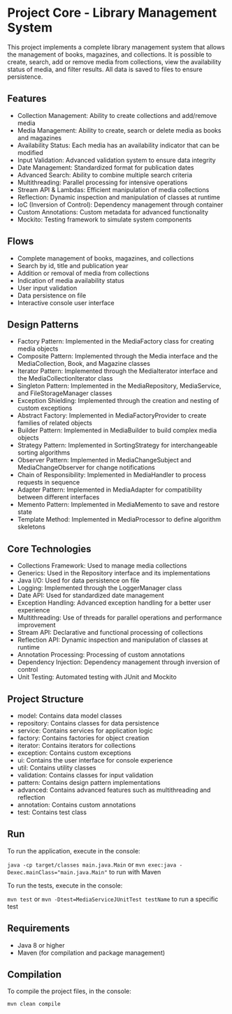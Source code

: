 # Project Core - Library Management System

This project implements a complete library management system that allows the management of books, magazines, and collections. It is possible to create, search, add or remove media from collections, view the availability status of media, and filter results. All data is saved to files to ensure persistence.

## Features

- Collection Management: Ability to create collections and add/remove media
- Media Management: Ability to create, search or delete media as books and magazines
- Availability Status: Each media has an availability indicator that can be modified
- Input Validation: Advanced validation system to ensure data integrity
- Date Management: Standardized format for publication dates
- Advanced Search: Ability to combine multiple search criteria
- Multithreading: Parallel processing for intensive operations
- Stream API & Lambdas: Efficient manipulation of media collections
- Reflection: Dynamic inspection and manipulation of classes at runtime
- IoC (Inversion of Control): Dependency management through container
- Custom Annotations: Custom metadata for advanced functionality
- Mockito: Testing framework to simulate system components

## Flows

- Complete management of books, magazines, and collections
- Search by id, title and publication year
- Addition or removal of media from collections
- Indication of media availability status
- User input validation
- Data persistence on file
- Interactive console user interface

## Design Patterns

- Factory Pattern: Implemented in the MediaFactory class for creating media objects
- Composite Pattern: Implemented through the Media interface and the MediaCollection, Book, and Magazine classes
- Iterator Pattern: Implemented through the MediaIterator interface and the MediaCollectionIterator class
- Singleton Pattern: Implemented in the MediaRepository, MediaService, and FileStorageManager classes
- Exception Shielding: Implemented through the creation and nesting of custom exceptions
- Abstract Factory: Implemented in MediaFactoryProvider to create families of related objects
- Builder Pattern: Implemented in MediaBuilder to build complex media objects
- Strategy Pattern: Implemented in SortingStrategy for interchangeable sorting algorithms
- Observer Pattern: Implemented in MediaChangeSubject and MediaChangeObserver for change notifications
- Chain of Responsibility: Implemented in MediaHandler to process requests in sequence
- Adapter Pattern: Implemented in MediaAdapter for compatibility between different interfaces
- Memento Pattern: Implemented in MediaMemento to save and restore state
- Template Method: Implemented in MediaProcessor to define algorithm skeletons

## Core Technologies

- Collections Framework: Used to manage media collections
- Generics: Used in the Repository interface and its implementations
- Java I/O: Used for data persistence on file
- Logging: Implemented through the LoggerManager class
- Date API: Used for standardized date management
- Exception Handling: Advanced exception handling for a better user experience
- Multithreading: Use of threads for parallel operations and performance improvement
- Stream API: Declarative and functional processing of collections
- Reflection API: Dynamic inspection and manipulation of classes at runtime
- Annotation Processing: Processing of custom annotations
- Dependency Injection: Dependency management through inversion of control
- Unit Testing: Automated testing with JUnit and Mockito

## Project Structure

- model: Contains data model classes
- repository: Contains classes for data persistence
- service: Contains services for application logic
- factory: Contains factories for object creation
- iterator: Contains iterators for collections
- exception: Contains custom exceptions
- ui: Contains the user interface for console experience
- util: Contains utility classes
- validation: Contains classes for input validation
- pattern: Contains design pattern implementations
- advanced: Contains advanced features such as multithreading and reflection
- annotation: Contains custom annotations
- test: Contains test class

## Run

To run the application, execute in the console:

`java -cp target/classes main.java.Main` or `mvn exec:java -Dexec.mainClass="main.java.Main"` to run with Maven

To run the tests, execute in the console:

`mvn test` or `mvn -Dtest=MediaServiceJUnitTest testName` to run a specific test

## Requirements

- Java 8 or higher
- Maven (for compilation and package management)

## Compilation

To compile the project files, in the console:

`mvn clean compile`
